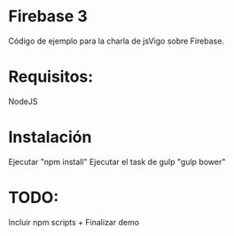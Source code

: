 # Firebase 3

Código de ejemplo para la charla de jsVigo sobre Firebase.

# Requisitos:
NodeJS

# Instalación
Ejecutar "npm install"
Ejecutar el task de gulp "gulp bower"

# TODO: 

Incluir npm scripts + Finalizar demo
